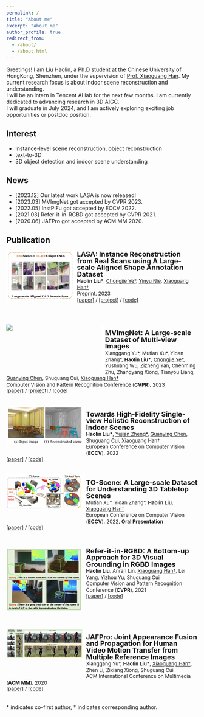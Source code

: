 ```yaml
---
permalink: /
title: "About me"
excerpt: "About me"
author_profile: true
redirect_from: 
  - /about/
  - /about.html
---
```


Greetings! I am Liu Haolin, a Ph.D student at the Chinese University of HongKong, Shenzhen, under the supervision of
<a href="https://gaplab.cuhk.edu.cn/">Prof. Xiaoguang Han</a>. My current research focus is about indoor scene reconstruction and understanding.<br>
I will be an intern in Tencent AI lab for the next few months. I am currently dedicated to advancing research in 3D AIGC. <br>
I will graduate in July 2024, and I am actively exploring exciting job opportunities or postdoc position.

## Interest
* Instance-level scene reconstruction, object reconstruction
* text-to-3D
* 3D object detection and indoor scene understanding

## News
* [2023.12] Our latest work LASA is now released! <br>
* [2023.03] MVImgNet got accepted by CVPR 2023. <br>
* [2022.05] InstPIFu got accepted by ECCV 2022. <br>
* [2021.03] Refer-it-in-RGBD got accepted by CVPR 2021. <br>
* [2020.06] JAFPro got accepted by ACM MM 2020. <br>

## Publication
<div style="margin-bottom: 40px;">
<div>
  <img style="float: left" src="../images/LASA.png" width="175px">
</div>
<div>
  <img style="float: left" src="../images/border_row2.png" width="11px">
</div>
<div>
  <p style="line-height:118%">
    <font size="4">
      <b>LASA: Instance Reconstruction from Real Scans using A Large-scale Aligned Shape Annotation Dataset</b>
      <br>
    </font> 
    <font size="2">
      <b>Haolin Liu*</b>, 
      <a href="https://github.com/hugoycj">Chongjie Ye*</a>, 
      <a href="https://yinyunie.github.io">Yinyu Nie</a>,
      <a href="https://gaplab.cuhk.edu.cn/">Xiaoguang Han&dagger;</a>
      <br>
    </font> 
    <font size="2">
      Preprint, 2023
      <br>
    </font> 
    <font size="2">
      <a href="https://arxiv.org/abs/2312.12418">[paper]</a> /
      <a href="https://gap-lab-cuhk-sz.github.io/LASA/">[project]</a> /
      <a href="https://github.com/GAP-LAB-CUHK-SZ/LASA">[code]</a>
    </font>
  </p>
</div>
</div>

<br>

<div>
  <img style="float: left" src="../images/mvimgnet.png" width="250px">
</div>
<div>
  <img style="float: left" src="../images/border_row2.png" width="10px">
</div>
<div>
  <p style="line-height:118%">
    <font size="4">
      <b>MVImgNet: A Large-scale Dataset of Multi-view Images</b>
      <br>
    </font> 
    <font size="2">
      Xianggang Yu*, 
      Mutian Xu*,
      Yidan Zhang*,
      <b>Haolin Liu*</b>,
      <a href="https://github.com/hugoycj">Chongjie Ye*</a>, 
      Yushuang Wu,
      Zizheng Yan,
      Chenming Zhu,
      Zhangyang Xiong,
      Tianyou Liang,
      <a href="https://guanyingc.github.io/">Guanying Chen</a>,
      Shuguang Cui,
      <a href="https://gaplab.cuhk.edu.cn/">Xiaoguang Han&dagger;</a>
      <br>
    </font> 
    <font size="2">
      Computer Vision and Pattern Recognition Conference (<b>CVPR</b>), 2023
      <br>
    </font> 
    <font size="2">
      <a href="https://openaccess.thecvf.com/content/CVPR2023/papers/Yu_MVImgNet_A_Large-Scale_Dataset_of_Multi-View_Images_CVPR_2023_paper.pdf">[paper]</a> /
      <a href="https://gaplab.cuhk.edu.cn/projects/MVImgNet/">[project]</a> /
      <a href="https://github.com/GAP-LAB-CUHK-SZ/MVImgNet">[code]</a>
    </font>
  </p>
</div>

<br>

<div>
  <img style="float: left" src="../images/instpifu.png" width="200px">
</div>
<div>
  <img style="float: left" src="../images/border_row2.png" width="10px">
</div>
<div>
  <p style="line-height:118%">
    <font size="4">
      <b>Towards High-Fidelity Single-view Holistic Reconstruction of Indoor Scenes</b>
      <br>
    </font> 
    <font size="2">
      <b>Haolin Liu*</b>, 
      <a href="https://paulyzheng.github.io/about/">Yujian Zheng*</a>, 
      <a href="https://guanyingc.github.io/">Guanying Chen</a>,
      Shuguang Cui,
      <a href="https://gaplab.cuhk.edu.cn/">Xiaoguang Han&dagger;</a>
      <br>
    </font> 
    <font size="2">
      European Conference on Computer Vision (<b>ECCV</b>), 2022
      <br>
    </font> 
    <font size="2">
      <a href="https://arxiv.org/abs/2207.08656">[paper]</a> /
      <a href="https://github.com/GAP-LAB-CUHK-SZ/InstPIFu">[code]</a>
    </font>
  </p>
</div>

<br>

<div>
  <img style="float: left" src="../images/toscene.png" width="200px">
</div>
<div>
  <img style="float: left" src="../images/border_row2.png" width="10px">
</div>
<div>
  <p style="line-height:118%">
    <font size="4">
      <b>TO-Scene: A Large-scale Dataset for Understanding 3D Tabletop Scenes</b>
      <br>
    </font> 
    <font size="2">
      Mutian Xu*, 
      Yidan Zhang*, 
      <b>Haolin Liu</b>,
      <a href="https://gaplab.cuhk.edu.cn/">Xiaoguang Han&dagger;</a>
      <br>
    </font> 
    <font size="2">
      European Conference on Computer Vision (<b>ECCV</b>), 2022, <b>Oral Presentation</b>
      <br>
    </font> 
    <font size="2">
      <a href="https://arxiv.org/abs/2203.09440">[paper]</a> /
      <a href="https://github.com/GAP-LAB-CUHK-SZ/TO-Scene">[code]</a>
    </font>
  </p>
</div>

<br>

<div style="margin-bottom: 60px;">
<div>
  <img style="float: left" src="../images/refer-it-in-rgbd.png" width="200px">
</div>
<div>
  <img style="float: left" src="../images/border_row2.png" width="10px">
</div>
<div>
  <p style="line-height:118%">
    <font size="4">
      <b>Refer-it-in-RGBD: A Bottom-up Approach for 3D Visual Grounding in RGBD Images</b>
      <br>
    </font> 
    <font size="2">
      <b>Haolin Liu</b>,
      Anran Lin,
      <a href="https://gaplab.cuhk.edu.cn/">Xiaoguang Han&dagger;</a>,
      Lei Yang,
      Yizhou Yu,
      Shuguang Cui
      <br>
    </font> 
    <font size="2">
      Computer Vision and Pattern Recognition Conference (<b>CVPR</b>), 2021
      <br>
    </font> 
    <font size="2">
      <a href="https://arxiv.org/abs/2103.07894">[paper]</a> /
      <a href="https://github.com/HaolinLiu97/Refer-it-in-RGBD">[code]</a>
    </font>
  </p>
</div>
</div>

<br>

<div>
  <img style="float: left" src="../images/jafpro.png" width="200px">
</div>
<div>
  <img style="float: left" src="../images/border_row2.png" width="10px">
</div>
<div>
  <p style="line-height:118%">
    <font size="4">
      <b>JAFPro: Joint Appearance Fusion and Propagation for Human Video Motion Transfer from Multiple Reference Images</b>
      <br>
    </font> 
    <font size="2">
      Xianggang Yu*,
      <b>Haolin Liu*</b>,
      <a href="https://gaplab.cuhk.edu.cn/">Xiaoguang Han&dagger;</a>,
      Zhen Li,
      Zixiang Xiong,
      Shuguang Cui
      <br>
    </font> 
    <font size="2">
      ACM International Conference on Multimedia (<b>ACM MM</b>), 2020
      <br>
    </font> 
    <font size="2">
      <a href="https://dl.acm.org/doi/abs/10.1145/3394171.3414001">[paper]</a> /
      <a href="https://github.com/Larry-u/JAFPro">[code]</a>
    </font>
  </p>
</div>
<br>
<div>
* indicates co-first author, &dagger; indicates corresponding author.
</div>

